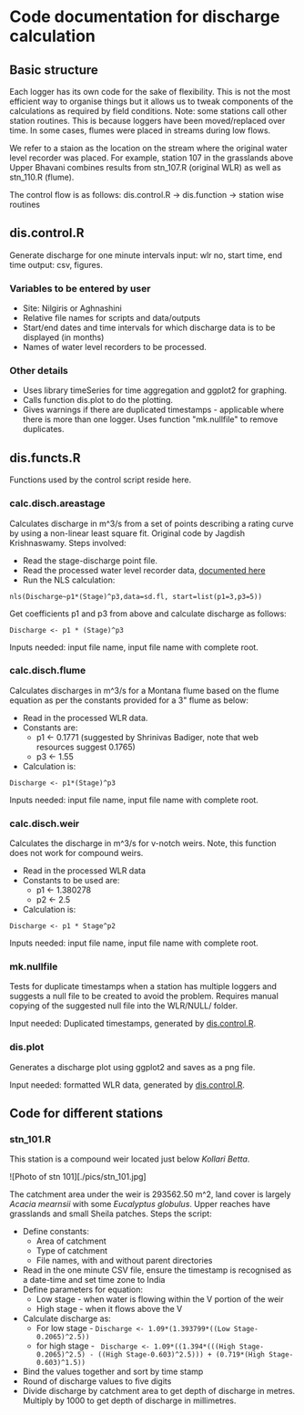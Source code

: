 # Code documentation for discharge calculation

## Basic structure

Each logger has its own code for the sake of flexibility. This is not the most efficient way to organise things but it allows us to tweak components of the calculations as required by field conditions. Note: some stations call other station routines. This is because loggers have been moved/replaced over time. In some cases, flumes were placed in streams during low flows.

We refer to a staion as the location on the stream where the original water level recorder was placed. For example, station 107 in the grasslands above Upper Bhavani combines results from stn_107.R (original WLR) as well as stn_110.R (flume).

The control flow is as follows:
dis.control.R -> dis.function -> station wise routines

## dis.control.R

Generate discharge for one minute intervals input: wlr no, start time, end time output: csv, figures.

### Variables to be entered by user

* Site: Nilgiris or Aghnashini
* Relative file names for scripts and data/outputs
* Start/end dates and time intervals for which discharge data is to be displayed (in months)
* Names of water level recorders to be processed.

### Other details

* Uses library timeSeries for time aggregation and ggplot2 for graphing.
* Calls function dis.plot to do the plotting.
* Gives warnings if there are duplicated timestamps - applicable where there is more than one logger. Uses function "mk.nullfile" to remove duplicates.

## dis.functs.R

Functions used by the control script reside here.

### calc.disch.areastage

Calculates discharge in m^3/s from a set of points describing a rating curve by using a non-linear least square fit. Original code by Jagdish Krishnaswamy. Steps involved:

* Read the stage-discharge point file.
* Read the processed water level recorder data, [documented here](../WLR/README.md)
* Run the NLS calculation:

`nls(Discharge~p1*(Stage)^p3,data=sd.fl, start=list(p1=3,p3=5))`

Get coefficients p1 and p3 from above and calculate discharge as follows:

`Discharge <- p1 * (Stage)^p3`

Inputs needed: input file name, input file name with complete root.

### calc.disch.flume

Calculates discharges  in m^3/s for a Montana flume based on the flume equation as per the constants provided for a 3" flume as below:

* Read in the processed WLR data.
* Constants are:
  * p1 <- 0.1771 (suggested by Shrinivas Badiger, note that web resources suggest 0.1765)
  * p3 <- 1.55
* Calculation is:

`Discharge <- p1*(Stage)^p3`

Inputs needed: input file name, input file name with complete root.

### calc.disch.weir

Calculates the discharge in m^3/s for v-notch weirs. Note, this function does not work for compound weirs.

* Read in the processed WLR data
* Constants to be used are:
  * p1 <- 1.380278
  * p2 <- 2.5
* Calculation is:

`Discharge <- p1 * Stage^p2`

Inputs needed: input file name, input file name with complete root.

### mk.nullfile

Tests for duplicate timestamps when a station has multiple loggers and suggests a null file to be created to avoid the problem. Requires manual copying of the suggested null file into the WLR/NULL/ folder.

Input needed: Duplicated timestamps, generated by [dis.control.R](./dis.control.R).

### dis.plot

Generates a discharge plot using ggplot2 and saves as a png file.

Input needed: formatted WLR data, generated by [dis.control.R](./dis.control.R).

## Code for different stations

### stn_101.R

This station is a compound weir located just below *Kollari Betta*.

![Photo of stn 101][./pics/stn_101.jpg]

The catchment area under the weir is 293562.50 m^2, land cover is largely *Acacia mearnsii* with some *Eucalyptus globulus*. Upper reaches have grasslands and small Sheila patches.
Steps the script:

* Define constants:
  * Area of catchment
  * Type of catchment
  * File names, with and without parent directories
* Read in the one minute CSV file, ensure the timestamp is recognised as a date-time and set time zone to India
* Define parameters for equation:
  * Low stage - when water is flowing within the V portion of the weir
  * High stage - when it flows above the V
* Calculate discharge as:
  * For low stage - 
  `Discharge <- 1.09*(1.393799*((Low Stage-0.2065)^2.5))`
  * for high stage - 
  ` Discharge <- 1.09*((1.394*(((High Stage-0.2065)^2.5) - ((High Stage-0.603)^2.5))) + (0.719*(High Stage-0.603)^1.5))`
* Bind the values together and sort by time stamp
* Round of discharge values to five digits
* Divide discharge by catchment area to get depth of discharge in metres. Multiply by 1000 to get depth of discharge in millimetres. 
